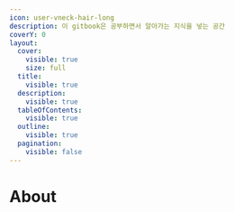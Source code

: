 ```yaml
---
icon: user-vneck-hair-long
description: 이 gitbook은 공부하면서 알아가는 지식을 넣는 공간
coverY: 0
layout:
  cover:
    visible: true
    size: full
  title:
    visible: true
  description:
    visible: true
  tableOfContents:
    visible: true
  outline:
    visible: true
  pagination:
    visible: false
---
```


# About

